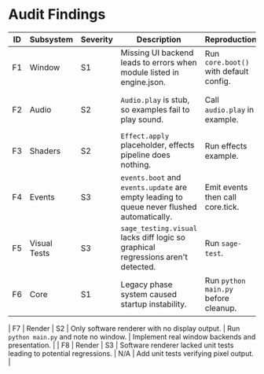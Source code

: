 # Audit Findings

| ID | Subsystem | Severity | Description | Reproduction | Recommendation |
|----|-----------|----------|-------------|--------------|----------------|
| F1 | Window    | S1       | Missing UI backend leads to errors when module listed in engine.json. | Run `core.boot()` with default config. | Remove `ui` from engine.json or implement module. |
| F2 | Audio     | S2       | `Audio.play` is stub, so examples fail to play sound. | Call `audio.play` in example. | Implement basic sound playback or mark as future work. |
| F3 | Shaders   | S2       | `Effect.apply` placeholder, effects pipeline does nothing. | Run effects example. | Provide CPU implementation or disable in docs. |
| F4 | Events    | S3       | `events.boot` and `events.update` are empty leading to queue never flushed automatically. | Emit events then call core.tick. | Implement these hooks or document manual flush. |
| F5 | Visual Tests | S3 | `sage_testing.visual` lacks diff logic so graphical regressions aren't detected. | Run `sage-test`. | Implement screenshot comparison using Pillow. |
| F6 | Core | S1 | Legacy phase system caused startup instability. | Run `python main.py` before cleanup. | Rebuilt minimal core with deterministic phase registry. |

| F7 | Render | S2 | Only software renderer with no display output. | Run `python main.py` and note no window. | Implement real window backends and presentation. |
| F8 | Render | S3 | Software renderer lacked unit tests leading to potential regressions. | N/A | Add unit tests verifying pixel output. |

